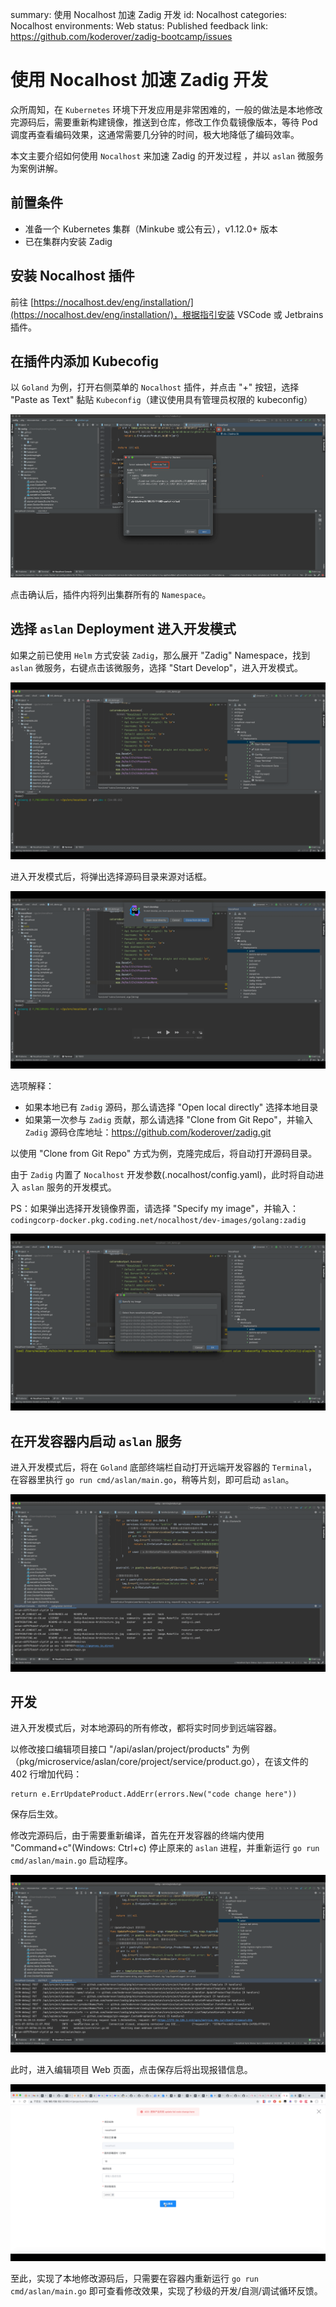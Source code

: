 summary: 使用 Nocalhost 加速 Zadig 开发
id: Nocalhost
categories: Nocalhost
environments: Web
status: Published
feedback link: https://github.com/koderover/zadig-bootcamp/issues

# 使用 Nocalhost 加速 Zadig 开发

众所周知，在 `Kubernetes` 环境下开发应用是非常困难的，一般的做法是本地修改完源码后，需要重新构建镜像，推送到仓库，修改工作负载镜像版本，等待 Pod 调度再查看编码效果，这通常需要几分钟的时间，极大地降低了编码效率。

本文主要介绍如何使用 `Nocalhost` 来加速 Zadig 的开发过程 ，并以 `aslan` 微服务为案例讲解。

## 前置条件

* 准备一个 Kubernetes 集群（Minkube 或公有云），v1.12.0+ 版本
* 已在集群内安装 Zadig

## 安装 Nocalhost 插件

前往 [https://nocalhost.dev/eng/installation/](https://nocalhost.dev/eng/installation/)，根据指引安装 VSCode 或 Jetbrains 插件。

## 在插件内添加 Kubecofig

以 `Goland` 为例，打开右侧菜单的 `Nocalhost` 插件，并点击 "+" 按钮，选择 "Paste as Text" 黏贴 `Kubeconfig`（建议使用具有管理员权限的 kubeconfig）

![添加 Kubeconfig](./img/add_kubeconfig.png)

点击确认后，插件内将列出集群所有的 `Namespace`。


## 选择 `aslan` Deployment 进入开发模式

如果之前已使用 `Helm` 方式安装 `Zadig`，那么展开 "Zadig" Namespace，找到 `aslan` 微服务，右键点击该微服务，选择 "Start Develop"，进入开发模式。

![进入开发模式](./img/start_develop.png)

进入开发模式后，将弹出选择源码目录来源对话框。

![选择源码目录来源](./img/choose_source_directory.png)

选项解释：

* 如果本地已有 `Zadig` 源码，那么请选择 "Open local directly" 选择本地目录
* 如果第一次参与 `Zadig` 贡献，那么请选择 "Clone from Git Repo"，并输入 `Zadig` 源码仓库地址：https://github.com/koderover/zadig.git

以使用 "Clone from Git Repo" 方式为例，克隆完成后，将自动打开源码目录。

由于 `Zadig` 内置了 `Nocalhost` 开发参数(.nocalhost/config.yaml)，此时将自动进入 `aslan` 服务的开发模式。

PS：如果弹出选择开发镜像界面，请选择 "Specify my image"，并输入：`codingcorp-docker.pkg.coding.net/nocalhost/dev-images/golang:zadig`

![输入 Zadig Golang 开发镜像](./img/custom_image.png)

## 在开发容器内启动 `aslan` 服务

进入开发模式后，将在 `Goland` 底部终端栏自动打开远端开发容器的 `Terminal`，在容器里执行 `go run cmd/aslan/main.go`，稍等片刻，即可启动 `aslan`。

![在开发容器内启动 aslan 服务](./img/run_aslan.png)

## 开发

进入开发模式后，对本地源码的所有修改，都将实时同步到远端容器。

以修改接口编辑项目接口 "/api/aslan/project/products" 为例（pkg/microservice/aslan/core/project/service/product.go），在该文件的 402 行增加代码：

```
return e.ErrUpdateProduct.AddErr(errors.New("code change here"))
```

保存后生效。

修改完源码后，由于需要重新编译，首先在开发容器的终端内使用 "Command+c"(Windows: Ctrl+c) 停止原来的 `aslan` 进程，并重新运行 `go run cmd/aslan/main.go` 启动程序。

![重新启动 aslan](./img/rerun_aslan.png)

此时，进入编辑项目 Web 页面，点击保存后将出现报错信息。

![编辑项目失败](./img/update_project_fail.png)

至此，实现了本地修改源码后，只需要在容器内重新运行 `go run cmd/aslan/main.go` 即可查看修改效果，实现了秒级的开发/自测/调试循环反馈。